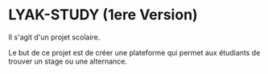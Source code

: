 # LYAK-STUDY (1ere Version)

Il s'agit d'un projet scolaire.

Le but de ce projet est de créer une plateforme qui permet aux étudiants de trouver un stage ou une alternance.
